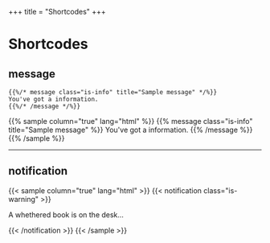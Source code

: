 +++
title = "Shortcodes"
+++

# Shortcodes

## message

```
{{%/* message class="is-info" title="Sample message" */%}}
You've got a information.
{{%/* /message */%}}
```

{{% sample column="true" lang="html" %}}
{{% message class="is-info" title="Sample message" %}}
You've got a information.
{{% /message %}}
{{% /sample %}}

---

## notification

{{< sample column="true" lang="html" >}}
  {{< notification class="is-warning" >}}
    <p>A whethered book is on the desk...</p>
  {{< /notification >}}
{{< /sample >}}